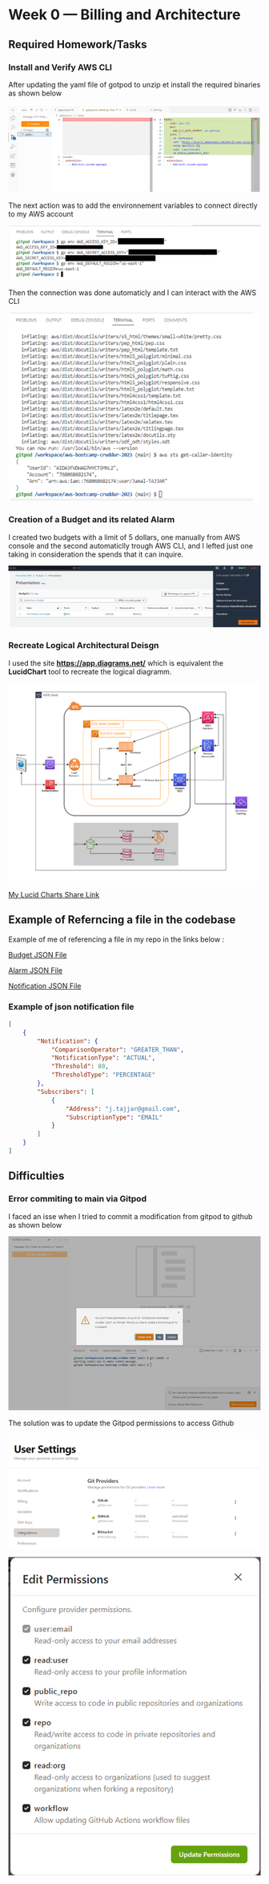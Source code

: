 # Week 0 — Billing and Architecture

## Required Homework/Tasks

### Install and Verify AWS CLI

After updating the yaml file of gotpod to unzip et install the required binaries as shown below

![updating gitpod yaml file](/_docs/assets/Gitpod-yaml-file.png)

The next action was to add the environnement variables to connect directly to my AWS account

![updating gitpod yaml file](/_docs/assets/AWS-Enviromment-Variables.png)

Then the connection was done automaticly and I can interact with the AWS CLI

![updating gitpod yaml file](/_docs/assets/AWS-CLI.png)


### Creation of a Budget and its related Alarm

I created two budgets with a limit of 5 dollars, one manually from AWS console and the second automaticlly trough AWS CLI, and I lefted just one taking in consideration the spends that it can inquire.

![updating gitpod yaml file](/_docs/assets/AWS-Budget.png)

### Recreate Logical Architectural Deisgn

I used the site **https://app.diagrams.net/** which is equivalent the **LucidChart** tool to recreate the logical diagramm.

![updating gitpod yaml file](/_docs/assets/Logical-Architectual-Diagram.png)

[My Lucid Charts Share Link](https://drive.google.com/file/d/1n3HTL8rRq_rgvO2wbpiHUlAeBtYNLwVn/view?usp=sharing)

## Example of Referncing a file in the codebase

Example of me of referencing a file in my repo in the links below :

[Budget JSON File](https://github.com/Jimb2k/aws-bootcamp-cruddur-2023/blob/main/aws/json/budget.json)

[Alarm JSON File](https://github.com/Jimb2k/aws-bootcamp-cruddur-2023/blob/main/aws/json/alarm-config.json)

[Notification JSON File](https://github.com/Jimb2k/aws-bootcamp-cruddur-2023/blob/main/aws/json/budget-notifications-with-subscribers.json)

### Example of json notification file

```json
[
    {
        "Notification": {
            "ComparisonOperator": "GREATER_THAN",
            "NotificationType": "ACTUAL",
            "Threshold": 80,
            "ThresholdType": "PERCENTAGE"
        },
        "Subscribers": [
            {
                "Address": "j.tajjar@gmail.com",
                "SubscriptionType": "EMAIL"
            }
        ]
    }
]
```

## Difficulties

### Error commiting to main via Gitpod

I faced an isse when I tried to commit a modification from gitpod to github as shown below

![updating gitpod yaml file](/_docs/assets/Error-Git-Commit.png)

The solution was to update the Gitpod permissions to access Github

![updating gitpod yaml file](/_docs/assets/Solution-Commit-Git-1.png)

![updating gitpod yaml file](/_docs/assets/Solution-Commit-Git-2.png)
